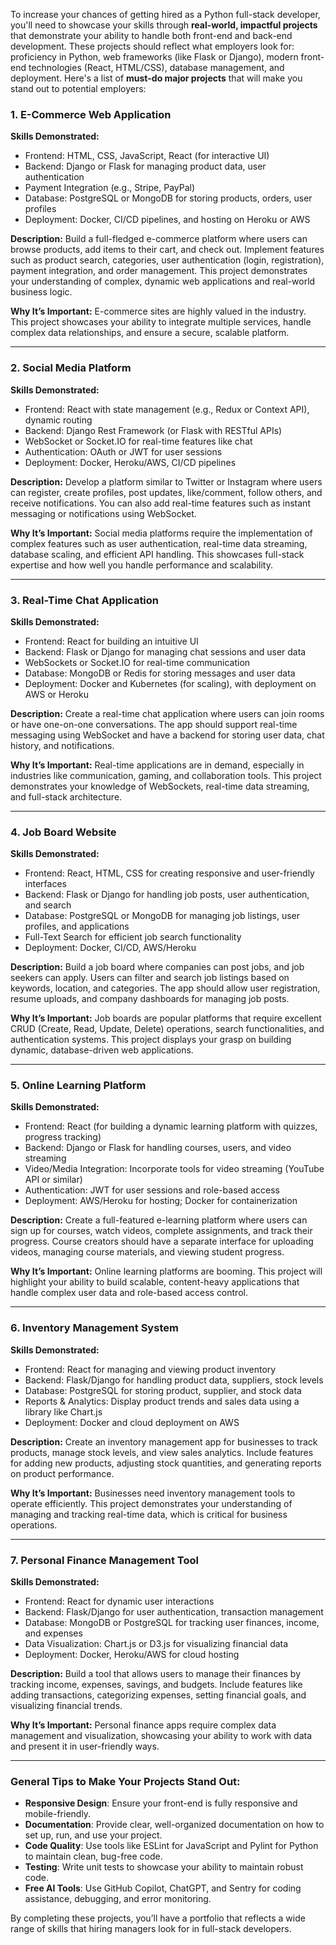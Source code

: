 To increase your chances of getting hired as a Python full-stack developer, you'll need to showcase your skills through **real-world, impactful projects** that demonstrate your ability to handle both front-end and back-end development. These projects should reflect what employers look for: proficiency in Python, web frameworks (like Flask or Django), modern front-end technologies (React, HTML/CSS), database management, and deployment. Here's a list of **must-do major projects** that will make you stand out to potential employers:

### 1. **E-Commerce Web Application**
**Skills Demonstrated:**
- Frontend: HTML, CSS, JavaScript, React (for interactive UI)
- Backend: Django or Flask for managing product data, user authentication
- Payment Integration (e.g., Stripe, PayPal)
- Database: PostgreSQL or MongoDB for storing products, orders, user profiles
- Deployment: Docker, CI/CD pipelines, and hosting on Heroku or AWS

**Description:**
Build a full-fledged e-commerce platform where users can browse products, add items to their cart, and check out. Implement features such as product search, categories, user authentication (login, registration), payment integration, and order management. This project demonstrates your understanding of complex, dynamic web applications and real-world business logic.

**Why It’s Important:**
E-commerce sites are highly valued in the industry. This project showcases your ability to integrate multiple services, handle complex data relationships, and ensure a secure, scalable platform.

---

### 2. **Social Media Platform**
**Skills Demonstrated:**
- Frontend: React with state management (e.g., Redux or Context API), dynamic routing
- Backend: Django Rest Framework (or Flask with RESTful APIs)
- WebSocket or Socket.IO for real-time features like chat
- Authentication: OAuth or JWT for user sessions
- Deployment: Docker, Heroku/AWS, CI/CD pipelines

**Description:**
Develop a platform similar to Twitter or Instagram where users can register, create profiles, post updates, like/comment, follow others, and receive notifications. You can also add real-time features such as instant messaging or notifications using WebSocket.

**Why It’s Important:**
Social media platforms require the implementation of complex features such as user authentication, real-time data streaming, database scaling, and efficient API handling. This showcases full-stack expertise and how well you handle performance and scalability.

---

### 3. **Real-Time Chat Application**
**Skills Demonstrated:**
- Frontend: React for building an intuitive UI
- Backend: Flask or Django for managing chat sessions and user data
- WebSockets or Socket.IO for real-time communication
- Database: MongoDB or Redis for storing messages and user data
- Deployment: Docker and Kubernetes (for scaling), with deployment on AWS or Heroku

**Description:**
Create a real-time chat application where users can join rooms or have one-on-one conversations. The app should support real-time messaging using WebSocket and have a backend for storing user data, chat history, and notifications.

**Why It’s Important:**
Real-time applications are in demand, especially in industries like communication, gaming, and collaboration tools. This project demonstrates your knowledge of WebSockets, real-time data streaming, and full-stack architecture.

---

### 4. **Job Board Website**
**Skills Demonstrated:**
- Frontend: React, HTML, CSS for creating responsive and user-friendly interfaces
- Backend: Flask or Django for handling job posts, user authentication, and search
- Database: PostgreSQL or MongoDB for managing job listings, user profiles, and applications
- Full-Text Search for efficient job search functionality
- Deployment: Docker, CI/CD, AWS/Heroku

**Description:**
Build a job board where companies can post jobs, and job seekers can apply. Users can filter and search job listings based on keywords, location, and categories. The app should allow user registration, resume uploads, and company dashboards for managing job posts.

**Why It’s Important:**
Job boards are popular platforms that require excellent CRUD (Create, Read, Update, Delete) operations, search functionalities, and authentication systems. This project displays your grasp on building dynamic, database-driven web applications.

---

### 5. **Online Learning Platform**
**Skills Demonstrated:**
- Frontend: React (for building a dynamic learning platform with quizzes, progress tracking)
- Backend: Django or Flask for handling courses, users, and video streaming
- Video/Media Integration: Incorporate tools for video streaming (YouTube API or similar)
- Authentication: JWT for user sessions and role-based access
- Deployment: AWS/Heroku for hosting; Docker for containerization

**Description:**
Create a full-featured e-learning platform where users can sign up for courses, watch videos, complete assignments, and track their progress. Course creators should have a separate interface for uploading videos, managing course materials, and viewing student progress.

**Why It’s Important:**
Online learning platforms are booming. This project will highlight your ability to build scalable, content-heavy applications that handle complex user data and role-based access control.

---

### 6. **Inventory Management System**
**Skills Demonstrated:**
- Frontend: React for managing and viewing product inventory
- Backend: Flask/Django for handling product data, suppliers, stock levels
- Database: PostgreSQL for storing product, supplier, and stock data
- Reports & Analytics: Display product trends and sales data using a library like Chart.js
- Deployment: Docker and cloud deployment on AWS

**Description:**
Create an inventory management app for businesses to track products, manage stock levels, and view sales analytics. Include features for adding new products, adjusting stock quantities, and generating reports on product performance.

**Why It’s Important:**
Businesses need inventory management tools to operate efficiently. This project demonstrates your understanding of managing and tracking real-time data, which is critical for business operations.

---

### 7. **Personal Finance Management Tool**
**Skills Demonstrated:**
- Frontend: React for dynamic user interactions
- Backend: Flask/Django for user authentication, transaction management
- Database: MongoDB or PostgreSQL for tracking user finances, income, and expenses
- Data Visualization: Chart.js or D3.js for visualizing financial data
- Deployment: Docker, Heroku/AWS for cloud hosting

**Description:**
Build a tool that allows users to manage their finances by tracking income, expenses, savings, and budgets. Include features like adding transactions, categorizing expenses, setting financial goals, and visualizing financial trends.

**Why It’s Important:**
Personal finance apps require complex data management and visualization, showcasing your ability to work with data and present it in user-friendly ways.

---

### **General Tips to Make Your Projects Stand Out:**
- **Responsive Design**: Ensure your front-end is fully responsive and mobile-friendly.
- **Documentation**: Provide clear, well-organized documentation on how to set up, run, and use your project.
- **Code Quality**: Use tools like ESLint for JavaScript and Pylint for Python to maintain clean, bug-free code.
- **Testing**: Write unit tests to showcase your ability to maintain robust code.
- **Free AI Tools**: Use GitHub Copilot, ChatGPT, and Sentry for coding assistance, debugging, and error monitoring.

By completing these projects, you’ll have a portfolio that reflects a wide range of skills that hiring managers look for in full-stack developers.